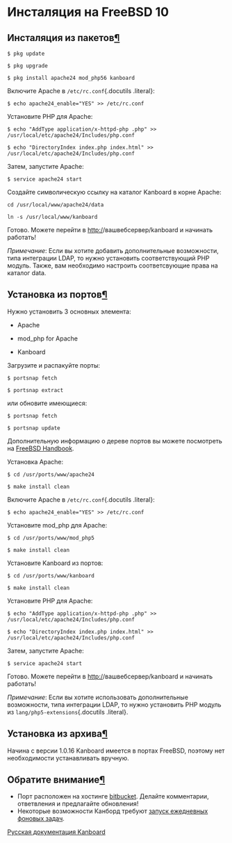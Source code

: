 Инсталяция на FreeBSD 10
========================


Инсталяция из пакетов[¶](#install-from-packages "Ссылка на этот заголовок")
---------------------------------------------------------------------------

    $ pkg update

    $ pkg upgrade

    $ pkg install apache24 mod_php56 kanboard



Включите Apache в `/etc/rc.conf`{.docutils .literal}:



    $ echo apache24_enable="YES" >> /etc/rc.conf



Установите PHP для Apache:



    $ echo "AddType application/x-httpd-php .php" >> /usr/local/etc/apache24/Includes/php.conf

    $ echo "DirectoryIndex index.php index.html" >> /usr/local/etc/apache24/Includes/php.conf



Затем, запустите Apache:



    $ service apache24 start



Создайте символическую ссылку на каталог Kanboard в корне Apache:



    cd /usr/local/www/apache24/data

    ln -s /usr/local/www/kanboard



Готово. Можете перейти в <http:/>/вашвебсервер/kanboard и начинать работать!



*Примечание*: Если вы хотите добавить дополнительные возможности, типа интеграции LDAP, то нужно установить соответствующий PHP модуль. Также, вам необходимо настроить соответсвующие права на каталог data.



Установка из портов[¶](#installing-from-ports "Ссылка на этот заголовок")
-------------------------------------------------------------------------


Нужно установить 3 основных элемента:



-   Apache

-   mod\_php for Apache

-   Kanboard



Загрузите и распакуйте порты:



    $ portsnap fetch

    $ portsnap extract



или обновите имеющиеся:



    $ portsnap fetch

    $ portsnap update



Дополнительную информацию о дереве портов вы можете посмотреть на [FreeBSD Handbook](https://www.freebsd.org/doc/handbook/ports-using.html).



Установка Apache:



    $ cd /usr/ports/www/apache24

    $ make install clean



Включите Apache в `/etc/rc.conf`{.docutils .literal}:



    $ echo apache24_enable="YES" >> /etc/rc.conf



Установите mod\_php для Apache:



    $ cd /usr/ports/www/mod_php5

    $ make install clean



Установите Kanboard из портов:



    $ cd /usr/ports/www/kanboard

    $ make install clean



Установите PHP для Apache:



    $ echo "AddType application/x-httpd-php .php" >> /usr/local/etc/apache24/Includes/php.conf

    $ echo "DirectoryIndex index.php index.html" >> /usr/local/etc/apache24/Includes/php.conf



Затем, запустите Apache:



    $ service apache24 start



Готово. Можете перейти в <http:/>/вашвебсервер/kanboard и начинать работать!



*Примечание*: Если вы хотите использовать дополнительные возможности, типа интеграции LDAP, то нужно установить PHP модуль из `lang/php5-extensions`{.docutils .literal}.



Установка из архива[¶](#manual-installation "Ссылка на этот заголовок")
-----------------------------------------------------------------------

Начина с версии 1.0.16 Kanboard имеется в портах FreeBSD, поэтому нет необходимости устанавливать вручную.



Обратите внимание[¶](#please-note "Ссылка на этот заголовок")
-------------------------------------------------------------

-   Порт расположен на хостинге [bitbucket](https://bitbucket.org/if0/freebsd-kanboard/). Делайте комментарии, ответвления и предлагайте обновления!
-   Некоторые возможности Канборд требуют [запуск ежедневных фоновых задач](cronjob.markdown).


 



 



[Русская документация Kanboard](http://kanboard.ru/doc/)

